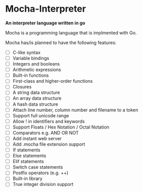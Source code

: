 # Mocha-Interpreter

**An interpreter language written in go**

Mocha is a programming language that is implmented with Go.

Mocha has/is planned to have the following features:

- [ ] C-like syntax
- [ ] Variable bindings
- [ ] Integers and booleans
- [ ] Arithmetic expressions
- [ ] Built-in functions
- [ ] First-class and higher-order functions
- [ ] Closures
- [ ] A string data structure
- [ ] An array data structure
- [ ] A hash data structure
- [ ] Attach line number, column number and filename to a token
- [ ] Support full unicode range
- [ ] Allow ! in identifiers and keywords
- [ ] Support Floats / Hex Notation / Octal Notation
- [ ] Comparators e.g. AND OR NOT
- [ ] Add instant web server
- [ ] Add .mocha file extension support
- [ ] If statements
- [ ] Else statements
- [ ] Elif statements
- [ ] Switch case statements
- [ ] Postfix operators (e.g. ++)
- [ ] Built-in library
- [ ] True integer division support
